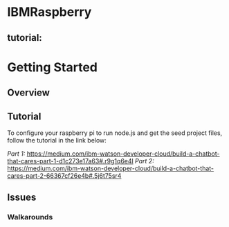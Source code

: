 # IBMRaspberry

## tutorial:

# Getting Started
## Overview
## Tutorial
To configure your raspberry pi to run node.js and get the seed project files, follow the tutorial in the link below:

*Part 1:* https://medium.com/ibm-watson-developer-cloud/build-a-chatbot-that-cares-part-1-d1c273e17a63#.r9g1q6e4l
*Part 2:* https://medium.com/ibm-watson-developer-cloud/build-a-chatbot-that-cares-part-2-66367cf26e4b#.5j6t75sr4

## Issues
### Walkarounds

